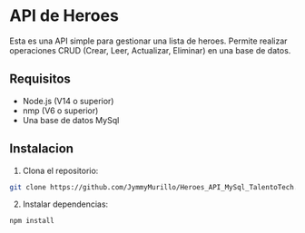 # API de Heroes

Esta es una API simple para gestionar una lista de heroes. Permite realizar operaciones CRUD (Crear, Leer, Actualizar, Eliminar) en una base de datos.

## Requisitos

- Node.js (V14 o superior)
- nmp (V6 o superior)
- Una base de datos MySql

## Instalacion

1. Clona el repositorio:
```sh
git clone https://github.com/JymmyMurillo/Heroes_API_MySql_TalentoTech.git
```
2. Instalar dependencias:
```sh
npm install